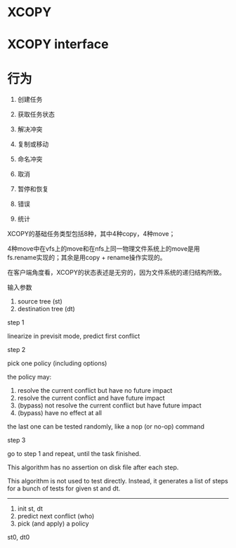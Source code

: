 # XCOPY

# XCOPY interface

# 行为

1. 创建任务
2. 获取任务状态
3. 解决冲突


1. 复制或移动
2. 命名冲突
3. 取消
4. 暂停和恢复
5. 错误
6. 统计

XCOPY的基础任务类型包括8种，其中4种copy，4种move；

4种move中在vfs上的move和在nfs上同一物理文件系统上的move是用fs.rename实现的；其余是用copy + rename操作实现的。 

在客户端角度看，XCOPY的状态表述是无穷的，因为文件系统的递归结构所致。

输入参数

1. source tree (st)
2. destination tree (dt)


step 1

linearize in previsit mode, predict first conflict

step 2

pick one policy (including options)

the policy may:

1. resolve the current conflict but have no future impact
2. resolve the current conflict and have future impact
3. (bypass) not resolve the current conflict but have future impact
4. (bypass) have no effect at all  

the last one can be tested randomly, like a nop (or no-op) command

step 3

go to step 1 and repeat, until the task finished.

This algorithm has no assertion on disk file after each step.

This algorithm is not used to test directly. Instead, it generates a list of steps for a bunch of tests for given st and dt.

---

1. init st, dt
2. predict next conflict (who)
3. pick (and apply) a policy


st0, dt0


























